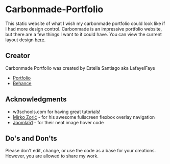 # Carbonmade-Portfolio
This static website of what I wish my carbonmade portfolio could look like if I had more design control. Carbonmade is an impressive portfolio website, but there are a few things I want to it could have. You can view the current layout design [here](https://randomproject.carbonmade.com/).
## Creator 
Carbonmade Portfolio was created by Estella Santiago aka LafayelFaye 

* [Portfolio](https://randomproject.carbonmade.com) 
* [Behance](https://www.behance.net/estellasantiago)
## Acknowledgments

* w3schools.com for having great tutorials! 
* [Mirko Zorić](https://codepen.io/fluxus/#) - for his awesome fullscreen flexbox overlay navigation
* [Joomla51](http://www.imagehover.io/) - for their neat image hover code

## Do's and Don'ts
Please don't edit, change, or use the code as a base for your creations. However, you are allowed to share my work.
